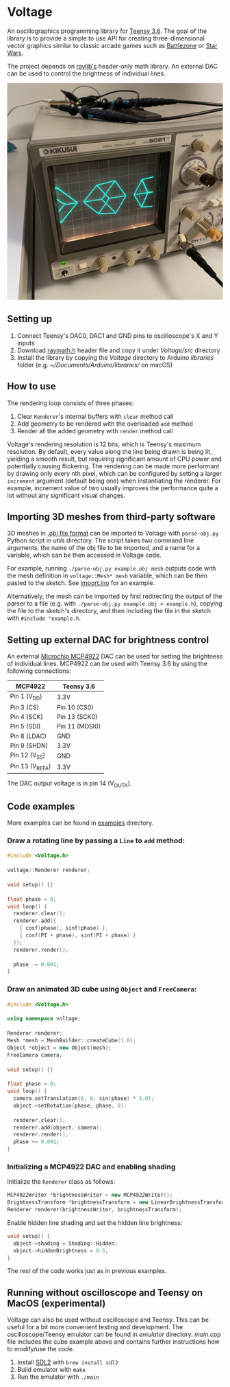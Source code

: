 # Voltage

An oscillographics programming library for [Teensy 3.6](https://www.pjrc.com/store/teensy36.html). The goal of the library is to provide a simple to use API for creating three-dimensional vector graphics similar to classic arcade games such as [Battlezone](https://www.arcade-museum.com/game_detail.php?game_id=7059) or [Star Wars](https://www.arcade-museum.com/game_detail.php?game_id=9773). 

The project depends on [raylib's](https://www.raylib.com) header-only math library. An external DAC can be used to control the brightness of individual lines.

![An oscilloscope running a Voltage example](https://raw.githubusercontent.com/achydenius/voltage/main/three-cubes.jpg)

## Setting up

1. Connect Teensy's DAC0, DAC1 and GND pins to oscilloscope's X and Y inputs
2. Download [raymath.h](https://github.com/raysan5/raylib/blob/master/src/raymath.h) header file and copy it under _Voltage/src_ directory
3. Install the library by copying the _Voltage_ directory to Arduino _libraries_ folder (e.g. _~/Documents/Arduino/libraries/_ on macOS)

## How to use

The rendering loop consists of three phases:

1. Clear `Renderer`'s internal buffers with `clear` method call
2. Add geometry to be rendered with the overloaded `add` method
3. Render all the added geometry with `render` method call

Voltage's rendering resolution is 12 bits, which is Teensy's maximum resolution. By default, every value along the line being drawn is being lit, yielding a smooth result, but requiring significant amount of CPU power and potentially causing flickering. The rendering can be made more performant by drawing only every nth pixel, which can be configured by setting a larger `increment` argument (default being one) when instantiating the renderer. For example, increment value of two usually improves the performance quite a lot without any significant visual changes.

## Importing 3D meshes from third-party software

3D meshes in [.obj file format](https://en.wikipedia.org/wiki/Wavefront_.obj_file) can be imported to Voltage with `parse-obj.py` Python script in *utils* directory. The script takes two command line arguments: the name of the obj file to be imported, and a name for a variable, which can be then accessed in Voltage code.

For example, running `./parse-obj.py example.obj mesh` outputs code with the mesh definition in `voltage::Mesh* mesh` variable, which can be then pasted to the sketch. See [import.ino](examples/import.ino) for an example.

Alternatively, the mesh can be imported by first redirecting the output of the parser to a file (e.g. with `./parse-obj.py example.obj > example.h`), copying the file to the sketch's directory, and then including the file in the sketch with `#include "example.h`.

## Setting up external DAC for brightness control

An external [Microchip MCP4922](https://www.microchip.com/en-us/product/MCP4922) DAC can be used for setting the brightness of individual lines. MCP4922 can be used with Teensy 3.6 by using the following connections:

| MCP4922                   | Teensy 3.6     |
|---------------------------|----------------|
| Pin 1 (V<sub>DD</sub>)    | 3.3V           |
| Pin 3 (CS)                | Pin 10 (CS0)   |
| Pin 4 (SCK)               | Pin 13 (SCK0)  |
| Pin 5 (SDI)               | Pin 11 (MOSI0) |
| Pin 8 (LDAC)              | GND            |
| Pin 9 (SHDN)              | 3.3V           |
| Pin 12 (V<sub>SS</sub>)   | GND            |
| Pin 13 (V<sub>REFA</sub>) | 3.3V           |

The DAC output voltage is in pin 14 (V<sub>OUTA</sub>).

## Code examples

More examples can be found in [examples](examples/) directory.

### Draw a rotating line by passing a `Line` to `add` method:

```cpp
#include <Voltage.h>

voltage::Renderer renderer;

void setup() {}

float phase = 0;
void loop() {
  renderer.clear();
  renderer.add({
    { cosf(phase), sinf(phase) },
    { cosf(PI + phase), sinf(PI + phase) }
  });
  renderer.render();

  phase -= 0.001;
}
```

### Draw an animated 3D cube using `Object` and `FreeCamera`:

```cpp
#include <Voltage.h>

using namespace voltage;

Renderer renderer;
Mesh *mesh = MeshBuilder::createCube(1.0);
Object *object = new Object(mesh);
FreeCamera camera;

void setup() {}

float phase = 0;
void loop() {
  camera.setTranslation(0, 0, sin(phase) * 5.0);
  object->setRotation(phase, phase, 0);

  renderer.clear();
  renderer.add(object, camera);
  renderer.render();
  phase += 0.001;
}
```

### Initializing a MCP4922 DAC and enabling shading

Initialize the `Renderer` class as follows:

```cpp
MCP4922Writer *brightnessWriter = new MCP4922Writer();
BrightnessTransform *brightnessTransform = new LinearBrightnessTransform(brightnessWriter);
Renderer renderer(brightnessWriter, brightnessTransform);
```

Enable hidden line shading and set the hidden line brightness:

```cpp
void setup() {
  object->shading = Shading::Hidden;
  object->hiddenBrightness = 0.5;
}
```

The rest of the code works just as in previous examples.

## Running without oscilloscope and Teensy on MacOS (experimental)

Voltage can also be used without oscilloscope and Teensy. This can be useful for a bit more convenient testing and development. The oscilloscope/Teensy emulator can be found in *emulator* directory. *main.cpp* file includes the cube example above and contains further instructions how to modify/use the code.

1. Install [SDL2](https://www.libsdl.org/) with `brew install sdl2`
2. Build emulator with `make`
3. Run the emulator with `./main`
